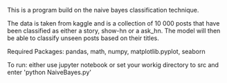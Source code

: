 This is a program build on the naive bayes classification technique.

The data is taken from kaggle and is a collection of 10 000 posts
that have been classified as either a story, show-hn or a ask_hn.
The model will then be able to classify unseen posts based on their
titles.


Required Packages: pandas, math, numpy, matplotlib.pyplot, seaborn

To run: either use jupyter notebook or set your workig directory to src and enter 'python NaiveBayes.py'